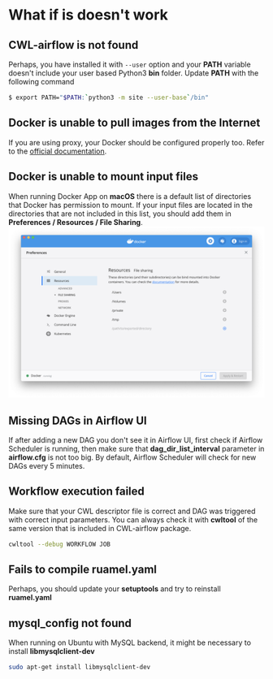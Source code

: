 # What if is doesn't work


## CWL-airflow is not found
   
   Perhaps, you have installed it with `--user` option and your **PATH**
   variable doesn't include your user based Python3 **bin** folder.
   Update **PATH** with the following command
   
   ```sh
   $ export PATH="$PATH:`python3 -m site --user-base`/bin"
   ```  

## Docker is unable to pull images from the Internet

  If you are using proxy, your Docker should be configured properly too.
  Refer to the [official documentation](https://docs.docker.com/config/daemon/systemd/#httphttps-proxy).

## Docker is unable to mount input files

  When running Docker App on **macOS** there is a default list of directories that Docker has permission to mount. If your input files are located in the directories that are not included in this list, you should add them in **Preferences / Resources / File Sharing**.
![](../images/docker.png)

## Missing DAGs in Airflow UI
  
  If after adding a new DAG you don't see it in Airflow UI, first check if Airflow Scheduler is running, then make sure that **dag_dir_list_interval** parameter in **airflow.cfg** is not too big. By default, Airflow Scheduler will check for new DAGs every 5 minutes.
  
## Workflow execution failed

  Make sure that your CWL descriptor file is correct and DAG was triggered with correct input parameters. You can always check it with **cwltool** of the same version that is included in CWL-airflow package.
  
  ```sh
  cwltool --debug WORKFLOW JOB
  ```

## Fails to compile ruamel.yaml
   
  Perhaps, you should update your **setuptools** and try to reinstall **ruamel.yaml**

## mysql_config not found

  When running on Ubuntu with MySQL backend, it might be necessary to install **libmysqlclient-dev**
  ```sh
  sudo apt-get install libmysqlclient-dev
  ```
